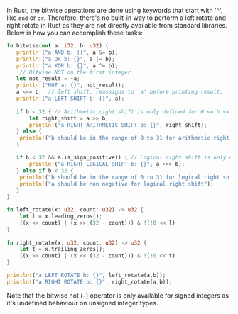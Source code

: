 In Rust, the bitwise operations are done using keywords that start with '^', like `and` or `or`. Therefore, there's no built-in way to perform a left rotate and right rotate in Rust as they are not directly available from standard libraries. Below is how you can accomplish these tasks:

```rust
fn bitwise(mut a: i32, b: u32) {
   println!("a AND b: {}", a &= b); 
   println!("a OR b: {}", a |= b);
   println!("a XOR b: {}", a ^= b);
    // Bitwise NOT on the first integer
   let not_result = ~a;
   println!("NOT a: {}", not_result); 
   a <<= b;  // left shift, reassigns to 'a' before printing result.
   println!("a LEFT SHIFT b: {}", a);
   
   if b < 32 { // Arithmetic right shift is only defined for 0 <= b <= 31
       let right_shift = a >> b;
       println!("a RIGHT ARITHMETIC SHIFT b: {}", right_shift);
   } else {
   	println!("b should be in the range of 0 to 31 for arithmetic right shift.");
   }

   if b < 32 && a.is_sign_positive() { // Logical right shift is only defined for 0 <= b <= 31 and a >= 0
       println!("a RIGHT LOGICAL SHIFT b: {}", a >>> b);
   } else if b < 32 {
   	println!("b should be in the range of 0 to 31 for logical right shift.");
   	println!("a should be non negative for logical right shift");
   }
}

fn left_rotate(x: u32, count: u32) -> u32 { 
    let l = x.leading_zeros();
    ((x << count) | (x >> (32 - count))) & !(!0 << l)
}
  
fn right_rotate(x: u32, count: u32) -> u32 { 
    let t = x.trailing_zeros();
    ((x >> count) | (x << (32 - count))) & !(!0 << t)
}

println!("a LEFT ROTATE b: {}", left_rotate(a,b)); 
println!("a RIGHT ROTATE b: {}", right_rotate(a,b));  
```
Note that the bitwise not (`~`) operator is only available for signed integers as it's undefined behaviour on unsigned integer types.

